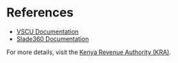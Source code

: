 # References

- [VSCU Documentation](https://www.kra.go.ke/images/publications/VSCU_Specification_Document_v2.0.pdf)
- [Slade360 Documentation](https://developers.slade360.com/docs/getting-started)

For more details, visit the [Kenya Revenue Authority (KRA)](https://www.kra.go.ke).
